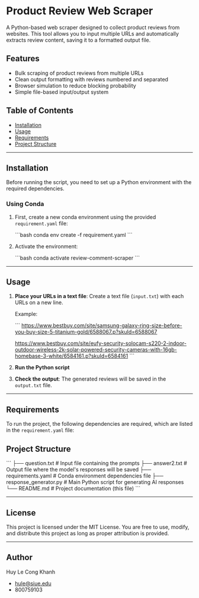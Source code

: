 # Product Review Web Scraper

A Python-based web scraper designed to collect product reviews from websites. This tool allows you to input multiple URLs and automatically extracts review content, saving it to a formatted output file.

## Features

- Bulk scraping of product reviews from multiple URLs
- Clean output formatting with reviews numbered and separated
- Browser simulation to reduce blocking probability
- Simple file-based input/output system

## Table of Contents

- [Installation](#installation)
- [Usage](#usage)
- [Requirements](#requirements)
- [Project Structure](#project-structure)

---

## Installation

Before running the script, you need to set up a Python environment with the required dependencies.

### Using Conda

1. First, create a new conda environment using the provided `requirement.yaml` file:

   \`\`\`bash
   conda env create -f requirement.yaml
   \`\`\`

2. Activate the environment:

   \`\`\`bash
   conda activate review-comment-scraper
   \`\`\`

---

## Usage

1. **Place your URLs in a text file**: Create a text file (`input.txt`) with each URLs on a new line.

   Example:

   \`\`\`
   https://www.bestbuy.com/site/samsung-galaxy-ring-size-before-you-buy-size-5-titanium-gold/6588067.p?skuId=6588067

   https://www.bestbuy.com/site/eufy-security-solocam-s220-2-indoor-outdoor-wireless-2k-solar-powered-security-cameras-with-16gb-homebase-3-white/6584161.p?skuId=6584161
   \`\`\`

2. **Run the Python script**

3. **Check the output**: The generated reviews will be saved in the `output.txt` file.
---

## Requirements

To run the project, the following dependencies are required, which are listed in the `requirement.yaml` file:


## Project Structure

\`\`\`
├── question.txt            # Input file containing the prompts
├── answer2.txt             # Output file where the model's responses will be saved
├── requirements.yaml       # Conda environment dependencies file
├── response_generator.py   # Main Python script for generating AI responses
└── README.md               # Project documentation (this file)
\`\`\`

---

## License

This project is licensed under the MIT License. You are free to use, modify, and distribute this project as long as proper attribution is provided.

---

## Author 
Huy Le Cong Khanh
-  hule@siue.edu
-  800759103
